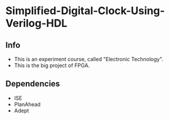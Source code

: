 # Simplified-Digital-Clock-Using-Verilog-HDL
## Info
- This is an experiment course, called "Electronic Technology".  
- This is the big project of FPGA.  
## Dependencies
- ISE
- PlanAhead
- Adept
